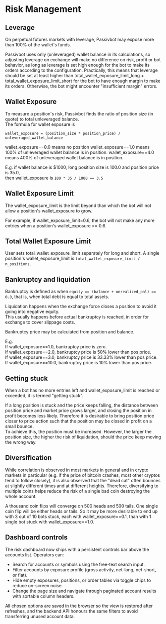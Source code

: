 # Risk Management

## Leverage

On perpetual futures markets with leverage, Passivbot may expose more than 100% of the wallet's funds.  

Passivbot uses only (unleveraged) wallet balance in its calculations, so adjusting leverage on exchange will make no difference on risk, profit or bot behavior, as long as leverage is set high enough for the bot to make its orders according to the configuration. Practically, this means that leverage should be set at least higher than total_wallet_exposure_limit_long + total_wallet_exposure_limit_short for the bot to have enough margin to make its orders. Otherwise, the bot might encounter "insufficient margin" errors.

## Wallet Exposure

To measure a position's risk, Passivbot finds the ratio of position size (in quote) to total unleveraged balance.  
The formula for wallet exposure is

`wallet_exposure = (position_size * position_price) / unleveraged_wallet_balance`  

wallet_exposure==0.0 means no position
wallet_exposure==1.0 means 100% of unleveraged wallet balance is in position.
wallet_exposure==4.0 means 400% of unleveraged wallet balance is in position.

E.g. if wallet balance is $1000, long position size is 100.0 and position price is 35.0,  
then wallet_exposure is `100 * 35 / 1000 == 3.5`

## Wallet Exposure Limit

The wallet_exposure_limit is the limit beyond than which the bot will not allow a position's wallet_exposure to grow.

For example, if wallet_exposure_limit=0.6, the bot will not make any more entries when a position's wallet_exposure >= 0.6.

## Total Wallet Exposure Limit

User sets total_wallet_exposure_limit separately for long and short. A single position's wallet_exposure_limit is `total_wallet_exposure_limit / n_positions`.

## Bankruptcy and liquidation

Bankruptcy is defined as when `equity == (balance + unrealized_pnl) == 0.0`, that is, when total debt is equal to total assets.

Liquidation happens when the exchange force closes a position to avoid it going into negative equity.  
This usually happens before actual bankruptcy is reached, in order for exchange to cover slippage costs.

Bankruptcy price may be calculated from position and balance.

E.g.  
If wallet_exposure==1.0, bankruptcy price is zero.  
If wallet_exposure==2.0, bankruptcy price is 50% lower than pos price.  
If wallet_exposure==3.0, bankruptcy price is 33.33% lower than pos price.  
If wallet_exposure==10.0, bankruptcy price is 10% lower than pos price.  


## Getting stuck

When a bot has no more entries left and wallet_exposure_limit is reached or exceeded, it is termed "getting stuck".  

If a long position is stuck and the price keeps falling, the distance between position price and market price grows larger, and closing the position in profit becomes less likely. Therefore it is desirable to bring position price closer to price action such that the position may be closed in profit on a small bounce.  
To achieve this, the position must be increased. However, the larger the position size, the higher the risk of liquidation, should the price keep moving the wrong way.

## Diversification

While correlation is observed in most markets in general and in crypto markets in particular (e.g. if the price of bitcoin crashes, most other cryptos tend to follow closely), it is also observed that the "dead cat" often bounces at slightly different times and at different heights. Therefore, diversifying to multiple coins helps reduce the risk of a single bad coin destroying the whole account.

A thousand coin flips will converge on 500 heads and 500 tails. One single coin flip will be either heads or tails. So it may be more desirable to end up with 3 out of 10 bots stuck, each with wallet_exposure==0.1, than with 1 single bot stuck with wallet_exposure==1.0.

## Dashboard controls

The risk dashboard now ships with a persistent controls bar above the accounts list. Operators can:

* Search for accounts or symbols using the free-text search input.
* Filter accounts by exposure profile (gross activity, net-long, net-short, or flat).
* Hide empty exposures, positions, or order tables via toggle chips to reduce on-screen noise.
* Change the page size and navigate through paginated account results with sortable column headers.

All chosen options are saved in the browser so the view is restored after refreshes, and the backend API honours the same filters to avoid transferring unused account data.

